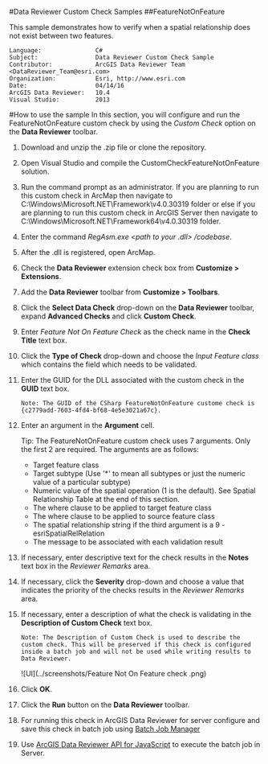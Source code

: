 #Data Reviewer Custom Check Samples
##FeatureNotOnFeature

This sample demonstrates how to verify when a spatial relationship does not exist between two features.

```
Language:               C#
Subject:                Data Reviewer Custom Check Sample
Contributor:            ArcGIS Data Reviewer Team <DataReviewer_Team@esri.com>
Organization:           Esri, http://www.esri.com
Date:                   04/14/16
ArcGIS Data Reviewer:   10.4
Visual Studio:          2013
```
#How to use the sample
In this section, you will configure and run the FeatureNotOnFeature custom check by using the _Custom Check_ option on the __Data Reviewer__ toolbar.

1. Download and unzip the .zip file or clone the repository.
2. Open Visual Studio and compile the CustomCheckFeatureNotOnFeature solution.
3. Run the command prompt as an administrator. If you are planning to run this custom check in ArcMap then navigate to C:\Windows\Microsoft.NET\Framework\v4.0.30319 folder or else if you are planning to run this custom check in ArcGIS Server then navigate to C:\Windows\Microsoft.NET\Framework64\v4.0.30319 folder.
4. Enter the command _RegAsm.exe <path to your .dll> /codebase_.
5. After the .dll is registered, open ArcMap.
6. Check the __Data Reviewer__ extension check box from __Customize > Extensions__.
7. Add the __Data Reviewer__ toolbar from __Customize > Toolbars__.
8. Click the __Select Data Check__ drop-down on the __Data Reviewer__ toolbar, expand __Advanced Checks__ and click __Custom Check__.
9. Enter _Feature Not On Feature Check_ as the check name in the __Check Title__ text box.
10. Click the __Type of Check__ drop-down and choose the _Input Feature class_ which contains the field which needs to be validated.
11. Enter the GUID for the DLL associated with the custom check in the __GUID__ text box.
   
     ```Note: The GUID of the CSharp FeatureNotOnFeature custome check is {c2779add-7603-4fd4-bf68-4e5e3021a67c}.```
    
12. Enter an argument in the __Argument__ cell.

    Tip: The FeatureNotOnFeature custom check uses 7 arguments. Only the first 2 are required.  The arguments are as follows: 
    * Target feature class
    * Target subtype (Use '*' to mean all subtypes or just the numeric value of a particular subtype)
    * Numeric value of the spatial operation (1 is the default). See Spatial Relationship Table at the end of this section.
    * The where clause to be applied to target feature class
    * The where clause to be applied to source feature class
    * The spatial relationship string if the third argument is a 9 - esriSpatialRelRelation
    * The message to be associated with each validation result

13. If necessary, enter descriptive text for the check results in the __Notes__ text box in the _Reviewer Remarks_ area.
14. If necessary, click the __Severity__ drop-down and choose a value that indicates the priority of the checks results in the _Reviewer Remarks_ area.
15. If necessary, enter a description of what the check is validating in the __Description of Custom Check__ text box.

    ```Note: The Description of Custom Check is used to describe the custom check. This will be preserved if this check is configured inside a batch job and will not be used while writing results to Data Reviewer.```
    
    ![UI](../screenshots/Feature Not On Feature check .png)
    
16. Click __OK__.
17. Click the __Run__ button on the __Data Reviewer__ toolbar.
18. For running this check in ArcGIS Data Reviewer for server configure and save this check in batch job using [Batch Job Manager](http://desktop.arcgis.com/en/arcmap/latest/extensions/data-reviewer/working-with-batch-jobs-in-data-reviewer.htm)
19. Use [ArcGIS Data Reviewer API for JavaScript](https://developers.arcgis.com/javascript/jssamples/datareviewer_executebatchjob.html) to execute the batch job in Server.

